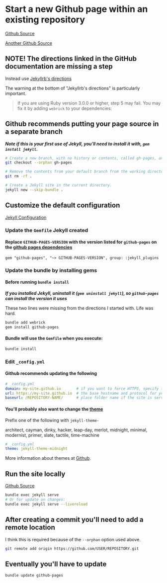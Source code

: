 # Start a new Github page within an existing repository
[Github Source](https://docs.github.com/en/pages/getting-started-with-github-pages/configuring-a-publishing-source-for-your-github-pages-site)

[Another Github Source](https://docs.github.com/en/pages/quickstart)


## **NOTE!** The directions linked in the GitHub documentation are missing a step
Instead use [Jekyllrb's directions](https://jekyllrb.com/docs/)

The warning at the bottom of "Jekyllrb's directions" is particularly important.
> If you are using Ruby version 3.0.0 or higher, step 5 may fail. You may fix it by adding `webrick` to your dependencies:


## Github recommends putting your page source in a separate branch
***Note if this is your first use of Jekyll, you'll need to install it with, `gem install jekyll`.***
``` bash
# Create a new branch, with no history or contents, called gh-pages, and switch to the gh-pages branch.
git checkout --orphan gh-pages

# Remove the contents from your default branch from the working directory.
git rm -rf .

# Create a Jekyll site in the current directory.
jekyll new --skip-bundle .
```


## Customize the default configuration
[Jekyll Configuration](https://jekyllrb.com/docs/configuration/options/)

### Update the `Gemfile` Jekyll created

#### Replace `GITHUB-PAGES-VERSION` with the version listed for `github-pages` on the [github pages dependencies](https://pages.github.com/versions/)
``` Gemfile
gem "github-pages", "~> GITHUB-PAGES-VERSION", group: :jekyll_plugins
```

### Update the bundle by installing gems

#### Before running `bundle install`
***If you installed Jekyll, uninstall it (`gem uninstall jekyll`), so `github-pages` can install the version it uses***

These two lines were missing from the directions I started with. Life was hard.
``` bash
bundle add webrick
gem install github-pages
```

#### Bundle will use the `Gemfile` when you execute:
``` bash
bundle install
```

### Edit `_config.yml`

#### Github recommends updating the following
``` yaml
# _config.yml
domain: my-site.github.io       # if you want to force HTTPS, specify the domain without the http at the start, e.g. example.com
url: https://my-site.github.io  # the base hostname and protocol for your site, e.g. http://example.com
baseurl: /REPOSITORY-NAME/      # place folder name if the site is served in a subfolder
```

#### You'll probably also want to change the [theme](https://pages.github.com/themes/)

Prefix one of the following with `jekyll-theme-`

architect, cayman, dinky, hacker, leap-day, merlot, midnight, minimal, modernist, primer, slate, tactile, time-machine
``` yaml
# _config.yml
theme: jekyll-theme-midnight
```
More information about themes at [Github](https://docs.github.com/en/pages/setting-up-a-github-pages-site-with-jekyll/adding-a-theme-to-your-github-pages-site-using-jekyll).


## Run the site locally
[Github Source](https://docs.github.com/en/pages/setting-up-a-github-pages-site-with-jekyll/testing-your-github-pages-site-locally-with-jekyll)
``` bash
bundle exec jekyll serve
# Or for update on changes:
bundle exec jekyll serve --livereload
```


## After creating a commit you'll need to add a remote location
I think this is required because of the `--orphan` option used above.
``` bash
git remote add origin https://github.com/USER/REPOSITORY.git
```


## Eventually you'll have to update
``` bash
bundle update github-pages
```

